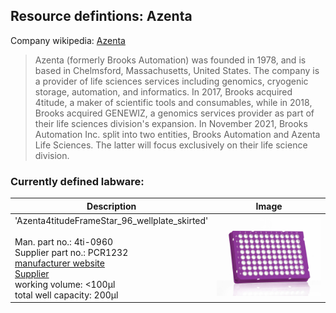 
## Resource defintions: Azenta

Company wikipedia: [Azenta](https://en.wikipedia.org/wiki/Azenta)

> Azenta (formerly Brooks Automation) was founded in 1978, and is based in Chelmsford, Massachusetts, United States. The company is a provider of life sciences services including genomics, cryogenic storage, automation, and informatics.
> In 2017, Brooks acquired 4titude, a maker of scientific tools and consumables, while in 2018, Brooks acquired GENEWIZ, a genomics services provider as part of their life sciences division's expansion.
> In November 2021, Brooks Automation Inc. split into two entities, Brooks Automation and Azenta Life Sciences. The latter will focus exclusively on their life science division.

### Currently defined labware:

| Description               | Image              |
|--------------------|--------------------|
| 'Azenta4titudeFrameStar_96_wellplate_skirted'<br><br>Man. part no.: 4ti-0960<br>Supplier part no.: PCR1232<br>[manufacturer website](https://www.azenta.com/products/framestar-96-well-skirted-pcr-plate)<br>[Supplier](https://www.scientificlabs.co.uk/product/pcr-plates/PCR1232)<br> working volume: <100µl<br>total well capacity: 200µl| <img src="ims/azenta_4titude_96PCR_4ti-0960.jpg" alt="Azenta4titudeFrameStar_96_wellplate_skirted" width="250"/> |
